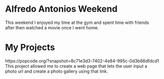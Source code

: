 
<!DOCTYPE html>
<html>
    <head>
 <title> Alfredos Antonio Portfolio </title>
</head>
<body>
<h1> Alfredo Antonios Weekend</h1>
This weekend I enjoyed my time at the gym and spent time with friends after then watched a movie once I went home.
    <h1>My Projects </h1>
    https://popcode.org/?snapshot=8c71e3d3-7402-4e84-995c-0d3b66dfdcd1                                                                                     
    This project allowed me to create a web page that lets the user input a photo url and create a photo gallery using that link.
</body>



</html>
